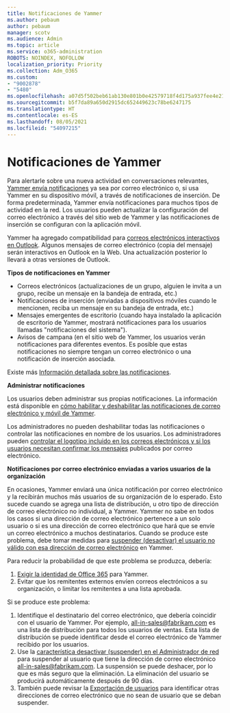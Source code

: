 ```yaml
---
title: Notificaciones de Yammer
ms.author: pebaum
author: pebaum
manager: scotv
ms.audience: Admin
ms.topic: article
ms.service: o365-administration
ROBOTS: NOINDEX, NOFOLLOW
localization_priority: Priority
ms.collection: Adm_O365
ms.custom:
- "9002878"
- "5480"
ms.openlocfilehash: a07d5f502beb61ab130e801b0e42579718f4d175a937fee4e21ab9f7339dbffd
ms.sourcegitcommit: b5f7da89a650d2915dc652449623c78be6247175
ms.translationtype: HT
ms.contentlocale: es-ES
ms.lasthandoff: 08/05/2021
ms.locfileid: "54097215"
---
```

# <a name="notifications-in-yammer"></a>Notificaciones de Yammer

Para alertarle sobre una nueva actividad en conversaciones relevantes, [Yammer envía notificaciones](https://support.microsoft.com/en-gb/office/enable-or-disable-yammer-email-and-phone-notifications-93e530e0-189f-4768-8f28-7683d48cc996) ya sea por correo electrónico o, si usa Yammer en su dispositivo móvil, a través de notificaciones de inserción. De forma predeterminada, Yammer envía notificaciones para muchos tipos de actividad en la red. Los usuarios pueden actualizar la configuración del correo electrónico a través del sitio web de Yammer y las notificaciones de inserción se configuran con la aplicación móvil. 

Yammer ha agregado compatibilidad para [correos electrónicos interactivos en Outlook](https://techcommunity.microsoft.com/t5/outlook-blog/interactive-yammer-emails-in-outlook-on-the-web-are-here/ba-p/1209420). Algunos mensajes de correo electrónico (copia del mensaje) serán interactivos en Outlook en la Web. Una actualización posterior lo llevará a otras versiones de Outlook.

**Tipos de notificaciones en Yammer**

- Correos electrónicos (actualizaciones de un grupo, alguien le invita a un grupo, recibe un mensaje en la bandeja de entrada, etc.)
- Notificaciones de inserción (enviadas a dispositivos móviles cuando le mencionen, reciba un mensaje en su bandeja de entrada, etc.)
- Mensajes emergentes de escritorio (cuando haya instalado la aplicación de escritorio de Yammer, mostrará notificaciones para los usuarios llamadas "notificaciones del sistema").
- Avisos de campana (en el sitio web de Yammer, los usuarios verán notificaciones para diferentes eventos. Es posible que estas notificaciones no siempre tengan un correo electrónico o una notificación de inserción asociada.

Existe más [Información detallada sobre las notificaciones](https://support.microsoft.com/en-gb/office/enable-or-disable-yammer-email-and-phone-notifications-93e530e0-189f-4768-8f28-7683d48cc996).

**Administrar notificaciones**

Los usuarios deben administrar sus propias notificaciones. La información está disponible en [cómo habilitar y deshabilitar las notificaciones de correo electrónico y móvil de Yammer](https://support.microsoft.com/en-gb/office/enable-or-disable-yammer-email-and-phone-notifications-93e530e0-189f-4768-8f28-7683d48cc996). 

Los administradores no pueden deshabilitar todas las notificaciones o controlar las notificaciones en nombre de los usuarios. Los administradores pueden [controlar el logotipo incluido en los correos electrónicos y si los usuarios necesitan confirmar los mensajes](https://docs.microsoft.com/yammer/configure-your-yammer-network/configure-email-and-yammer) publicados por correo electrónico.

**Notificaciones por correo electrónico enviadas a varios usuarios de la organización**

En ocasiones, Yammer enviará una única notificación por correo electrónico y la recibirán muchos más usuarios de su organización de lo esperado. Esto sucede cuando se agrega una lista de distribución, u otro tipo de dirección de correo electrónico no individual, a Yammer. Yammer no sabe en todos los casos si una dirección de correo electrónico pertenece a un solo usuario o si es una dirección de correo electrónico que hará que se envíe un correo electrónico a muchos destinatarios. Cuando se produce este problema, debe tomar medidas para [suspender (desactivar) el usuario no válido con esa dirección de correo electrónico](https://docs.microsoft.com/yammer/manage-yammer-users/add-block-or-remove-users#remove-users) en Yammer. 

Para reducir la probabilidad de que este problema se produzca, debería:

1. [Exigir la identidad de Office 365](https://docs.microsoft.com/yammer/configure-your-yammer-network/enforce-office-365-identity) para Yammer.
2. Evitar que los remitentes externos envíen correos electrónicos a su organización, o limitar los remitentes a una lista aprobada.

Si se produce este problema:

1. Identifique el destinatario del correo electrónico, que debería coincidir con el usuario de Yammer. Por ejemplo, all-in-sales@fabrikam.com es una lista de distribución para todos los usuarios de ventas. Esta lista de distribución se puede identificar desde el correo electrónico de Yammer recibido por los usuarios.
2. Use la [característica desactivar (suspender) en el Administrador de red](https://docs.microsoft.com/yammer/manage-yammer-users/add-block-or-remove-users#remove-users) para suspender al usuario que tiene la dirección de correo electrónico all-in-sales@fabrikam.com. La suspensión se puede deshacer, por lo que es más seguro que la eliminación. La eliminación del usuario se producirá automáticamente después de 90 días.
3. También puede revisar la [Exportación de usuarios](https://docs.microsoft.com/yammer/manage-security-and-compliance/export-yammer-enterprise-data#ExportUsers) para identificar otras direcciones de correo electrónico que no sean de usuario que se deban suspender.

